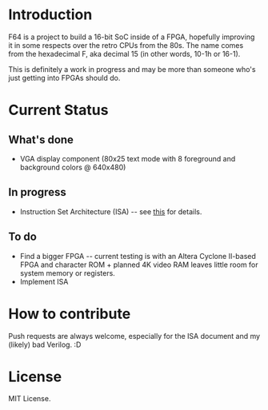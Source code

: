 # Introduction

F64 is a project to build a 16-bit SoC inside of a FPGA, hopefully improving it in some respects over the retro CPUs from the 80s. The name comes from the hexadecimal F, aka decimal 15 (in other words, 10-1h or 16-1).

This is definitely a work in progress and may be more than someone who's just getting into FPGAs should do.

# Current Status

## What's done

+ VGA display component (80x25 text mode with 8 foreground and background colors @ 640x480)

## In progress

+ Instruction Set Architecture (ISA) -- see [this](Documentation/ISA.txt) for details.

## To do

+ Find a bigger FPGA -- current testing is with an Altera Cyclone II-based FPGA and character ROM + planned 4K video RAM leaves little room for system memory or registers.
+ Implement ISA

# How to contribute

Push requests are always welcome, especially for the ISA document and my (likely) bad Verilog. :D

# License

MIT License.
